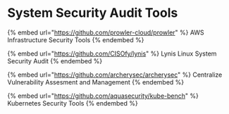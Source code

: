 # System Security Audit Tools

{% embed url="https://github.com/prowler-cloud/prowler" %}
AWS Infrastructure Security Tools
{% endembed %}

{% embed url="https://github.com/CISOfy/lynis" %}
Lynis Linux System Security Audit
{% endembed %}

{% embed url="https://github.com/archerysec/archerysec" %}
Centralize Vulnerability Assesment and Management
{% endembed %}

{% embed url="https://github.com/aquasecurity/kube-bench" %}
Kubernetes Security Tools
{% endembed %}
